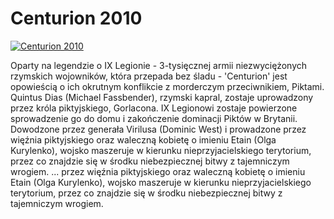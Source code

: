 Centurion 2010 
=============
[![Centurion 2010 ](http://vidos.pl/images/player.gif)](http://vidos.pl/centurion-2010)

 Oparty na legendzie o IX Legionie - 3-tysięcznej armii niezwyciężonych rzymskich wojowników, która przepada bez śladu - 'Centurion' jest opowieścią o ich okrutnym konflikcie z morderczym przeciwnikiem, Piktami. Quintus Dias (Michael Fassbender), rzymski kapral, zostaje uprowadzony przez króla piktyjskiego, Gorlacona. IX Legionowi zostaje powierzone sprowadzenie go do domu i zakończenie dominacji Piktów w Brytanii. Dowodzone przez generała Virilusa (Dominic West) i prowadzone przez więźnia piktyjskiego oraz waleczną kobietę o imieniu Etain (Olga Kurylenko), wojsko maszeruje w kierunku nieprzyjacielskiego terytorium, przez co znajdzie się w środku niebezpiecznej bitwy z tajemniczym wrogiem.   ... przez więźnia piktyjskiego oraz waleczną kobietę o imieniu Etain (Olga Kurylenko), wojsko maszeruje w kierunku nieprzyjacielskiego terytorium, przez co znajdzie się w środku niebezpiecznej bitwy z tajemniczym wrogiem.
